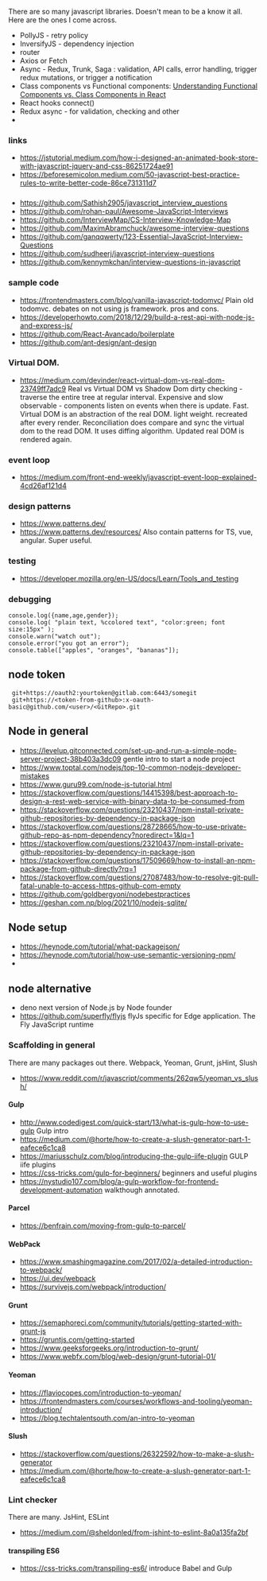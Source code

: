 There are so many javascript libraries.  Doesn't mean to be a know it all.  Here are the ones I come across.


* PollyJS  - retry policy
* InversifyJS - dependency injection
* router
* Axios or Fetch
* Async - Redux, Trunk, Saga :  validation, API calls, error handling, trigger redux mutations, or trigger a notification 
* Class components vs Functional components: [Understanding Functional Components vs. Class Components in React](https://www.twilio.com/blog/react-choose-functional-components)
* React hooks connect()
* Redux async - for validation, checking and other
* 

### links

* https://jstutorial.medium.com/how-i-designed-an-animated-book-store-with-javascript-jquery-and-css-86251724ae91
* https://beforesemicolon.medium.com/50-javascript-best-practice-rules-to-write-better-code-86ce731311d7


### 
* https://github.com/Sathish2905/javascript_interview_questions
* https://github.com/rohan-paul/Awesome-JavaScript-Interviews
* https://github.com/InterviewMap/CS-Interview-Knowledge-Map
* https://github.com/MaximAbramchuck/awesome-interview-questions
* https://github.com/ganqqwerty/123-Essential-JavaScript-Interview-Questions
* https://github.com/sudheerj/javascript-interview-questions
* https://github.com/kennymkchan/interview-questions-in-javascript

### sample code
* https://frontendmasters.com/blog/vanilla-javascript-todomvc/  Plain old todomvc. debates on not using js framework. pros and cons.
* https://developerhowto.com/2018/12/29/build-a-rest-api-with-node-js-and-express-js/
* https://github.com/React-Avancado/boilerplate
* https://github.com/ant-design/ant-design

### Virtual DOM.
* https://medium.com/devinder/react-virtual-dom-vs-real-dom-23749ff7adc9 Real vs Virtual DOM vs Shadow Dom
dirty checking - traverse the entire tree at regular interval. Expensive and slow
observable - components listen on events when there is update.  Fast.  
Virtual DOM is an abstraction of the real DOM.  light weight. recreated after every render.  Reconciliation does compare and sync the virtual dom to the read DOM. It uses diffing algorithm.  Updated real DOM is rendered again.


### event loop
* https://medium.com/front-end-weekly/javascript-event-loop-explained-4cd26af121d4

### design patterns
* https://www.patterns.dev/
* https://www.patterns.dev/resources/ Also contain patterns for TS, vue, angular.  Super useful.

### testing
* https://developer.mozilla.org/en-US/docs/Learn/Tools_and_testing

### debugging
```
console.log({name,age,gender});
console.log( "plain text, %ccolored text", "color:green; font size:15px" );
console.warn("watch out");
console.error("you got an error");
console.table(["apples", "oranges", "bananas"]);
```

## node token
```
 git+https://oauth2:yourtoken@gitlab.com:6443/somegit
 git+https://<token-from-github>:x-oauth-basic@github.com/<user>/<GitRepo>.git
```

## Node in general
* https://levelup.gitconnected.com/set-up-and-run-a-simple-node-server-project-38b403a3dc09 gentle intro to start a node project
* https://www.toptal.com/nodejs/top-10-common-nodejs-developer-mistakes
* https://www.guru99.com/node-js-tutorial.html
* https://stackoverflow.com/questions/14415398/best-approach-to-design-a-rest-web-service-with-binary-data-to-be-consumed-from
* https://stackoverflow.com/questions/23210437/npm-install-private-github-repositories-by-dependency-in-package-json
* https://stackoverflow.com/questions/28728665/how-to-use-private-github-repo-as-npm-dependency?noredirect=1&lq=1
* https://stackoverflow.com/questions/23210437/npm-install-private-github-repositories-by-dependency-in-package-json
* https://stackoverflow.com/questions/17509669/how-to-install-an-npm-package-from-github-directly?rq=1
* https://stackoverflow.com/questions/27087483/how-to-resolve-git-pull-fatal-unable-to-access-https-github-com-empty
* https://github.com/goldbergyoni/nodebestpractices
* https://geshan.com.np/blog/2021/10/nodejs-sqlite/


## Node setup
* https://heynode.com/tutorial/what-packagejson/
* https://heynode.com/tutorial/how-use-semantic-versioning-npm/
* 

## node alternative
* deno next version of Node.js by Node founder
* https://github.com/superfly/flyjs flyJs specific for Edge application. The Fly JavaScript runtime

### Scaffolding in general
There are many packages out there.  Webpack, Yeoman, Grunt, jsHint, Slush 
* https://www.reddit.com/r/javascript/comments/262qw5/yeoman_vs_slush/

#### Gulp
* http://www.codedigest.com/quick-start/13/what-is-gulp-how-to-use-gulp Gulp intro
* https://medium.com/@horte/how-to-create-a-slush-generator-part-1-eafece6c1ca8
* https://mariusschulz.com/blog/introducing-the-gulp-iife-plugin GULP iife plugins
* https://css-tricks.com/gulp-for-beginners/ beginners and useful plugins
* https://nystudio107.com/blog/a-gulp-workflow-for-frontend-development-automation walkthough annotated.

#### Parcel
* https://benfrain.com/moving-from-gulp-to-parcel/

#### WebPack
* https://www.smashingmagazine.com/2017/02/a-detailed-introduction-to-webpack/
* https://ui.dev/webpack
* https://survivejs.com/webpack/introduction/

#### Grunt
* https://semaphoreci.com/community/tutorials/getting-started-with-grunt-js
* https://gruntjs.com/getting-started
* https://www.geeksforgeeks.org/introduction-to-grunt/
* https://www.webfx.com/blog/web-design/grunt-tutorial-01/

#### Yeoman
* https://flaviocopes.com/introduction-to-yeoman/
* https://frontendmasters.com/courses/workflows-and-tooling/yeoman-introduction/
* https://blog.techtalentsouth.com/an-intro-to-yeoman

#### Slush
* https://stackoverflow.com/questions/26322592/how-to-make-a-slush-generator
* https://medium.com/@horte/how-to-create-a-slush-generator-part-1-eafece6c1ca8
### Lint checker
There are many.  JsHint, ESLint 
* https://medium.com/@sheldonled/from-jshint-to-eslint-8a0a135fa2bf

#### transpiling ES6
* https://css-tricks.com/transpiling-es6/ introduce Babel and Gulp
